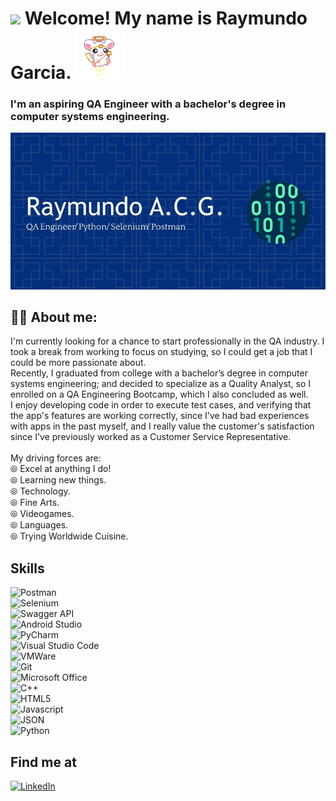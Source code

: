 # <img decoding="async" src="https://media.giphy.com/media/hvRJCLFzcasrR4ia7z/giphy.gif" width="30px"/> Welcome! My name is Raymundo Garcia. <img src="./pngwing.com.png" alt="cute_hamtaro" width="80px"/>
### I'm an aspiring QA Engineer with a bachelor's degree in computer systems engineering.
<div id="header" align="center">
  <img src="./header.jpg" width="800"/> </br>
</div>

## 👨‍💻 About me:
I'm currently looking for a chance to start professionally in the QA industry. I took a break from working to focus on studying, so I could get a job that I could be more passionate about. </br>
Recently, I graduated from college with a bachelor’s degree in computer systems engineering; and decided to specialize as a Quality Analyst, so I enrolled on a QA Engineering Bootcamp, which I also concluded as well. </br>
I enjoy developing code in order to execute test cases, and verifying that the app's features are working correctly, since I've had bad experiences with apps in the past myself, and I really value the customer's satisfaction since I've previously worked as a Customer Service Representative.</br> </br>
My driving forces are: </br>
⦾ Excel at anything I do! </br>
⦾ Learning new things. </br>
⦾ Technology. </br>
⦾ Fine Arts. </br>
⦾ Videogames. </br>
⦾ Languages. </br>
⦾ Trying Worldwide Cuisine. </br>



## Skills
![Postman](https://img.shields.io/badge/Postman-FF6C37?style=for-the-badge&logo=Postman&logoColor=white)</br>
![Selenium](https://img.shields.io/badge/Selenium-43B02A?style=for-the-badge&logo=Selenium&logoColor=white)</br>
![Swagger API](https://img.shields.io/badge/Swagger-85EA2D?style=for-the-badge&logo=Swagger&logoColor=white)</br>
![Android Studio](https://img.shields.io/badge/Android_Studio-3DDC84?style=for-the-badge&logo=android-studio&logoColor=white)</br>
![PyCharm](https://img.shields.io/badge/PyCharm-000000.svg?&style=for-the-badge&logo=PyCharm&logoColor=white)</br>
![Visual Studio Code](https://img.shields.io/badge/Visual_Studio_Code-0078D4?style=for-the-badge&logo=visual%20studio%20code&logoColor=white)</br>
![VMWare](https://img.shields.io/badge/VMware-231f20?style=for-the-badge&logo=VMware&logoColor=white)</br>
![Git](https://img.shields.io/badge/GIT-E44C30?style=for-the-badge&logo=git&logoColor=white)</br>
![Microsoft Office](https://img.shields.io/badge/Microsoft_Office-D83B01?style=for-the-badge&logo=microsoft-office&logoColor=white)</br>
![C++](https://img.shields.io/badge/C%2B%2B-00599C?style=for-the-badge&logo=c%2B%2B&logoColor=white)</br>
![HTML5](https://img.shields.io/badge/HTML5-E34F26?style=for-the-badge&logo=html5&logoColor=white)</br>
![Javascript](https://img.shields.io/badge/JavaScript-323330?style=for-the-badge&logo=javascript&logoColor=F7DF1E)</br>
![JSON](https://img.shields.io/badge/json-5E5C5C?style=for-the-badge&logo=json&logoColor=white)</br>
![Python](https://img.shields.io/badge/Python-FFD43B?style=for-the-badge&logo=python&logoColor=blue)</br>



## Find me at
[![LinkedIn](https://img.shields.io/badge/LinkedIn-0077B5?style=for-the-badge&logo=linkedin&logoColor=white)](https://www.linkedin.com/in/raymundoacg/)
